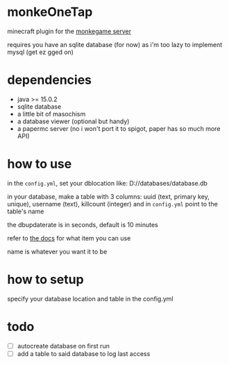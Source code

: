 # monkeOneTap
minecraft plugin for the [monkegame server]("https://monkegame.online")

requires you have an sqlite database (for now) as i'm too lazy to implement mysql (get ez gged on)

# dependencies
* java >= 15.0.2
* sqlite database
* a little bit of masochism
* a database viewer (optional but handy)
* a papermc server (no i won't port it to spigot, paper has so much more API)

# how to use
in the ``config.yml``, set your dblocation like: D://databases/database.db

in your database, make a table with 3 columns: uuid (text, primary key, unique), username (text), killcount (integer) and in ``config.yml`` point to the table's name

the dbupdaterate is in seconds, default is 10 minutes

refer to [the docs](https://papermc.io/javadocs/paper/1.16/org/bukkit/Material.html) for what item you can use

name is whatever you want it to be

# how to setup

specify your database location and table in the config.yml


# todo
- [ ] autocreate database on first run
- [ ] add a table to said database to log last access
